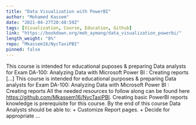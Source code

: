 ```yaml
---
title: "Data Visualization with PowerBI"
author: "Mohamed Kassem"
date: "2021-04-27T20:48:59Z"
tags: [Visualization, Course, Education, Github]
link: "https://bookdown.org/moh_aymang/data_visualization_powerbi/"
length_weight: "8%"
repo: "Mkassem16/NycTaxiPBI"
pinned: false
---
```


This course is intended for educational puposes & preparing Data analysts for Exam DA-100: Analyzing Data with Microsoft Power BI : Creating reports [...] This course is intended for educational purposes & preparing Data analysts for Exam DA-100: Analyzing Data with Microsoft Power BI : Creating reports All the needed resources to follow along can be found here https://github.com/Mkassem16/NycTaxiPBI. Creating basic PowerBI reports knowledge is prerequisite for this course. By the end of this course Data Analysts should be able to: + Customize Report pages. + Decide for appropriate ...
